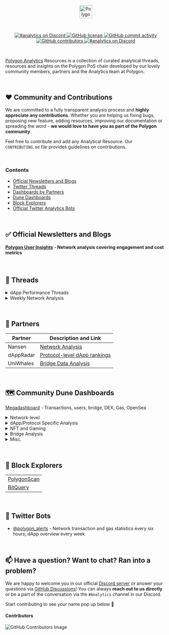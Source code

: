 <br/>
<p align="center">
    <a href="https://polygon.technology" target="_blank">
        <img height="40px" src="https://polygon.technology/wp-content/uploads/2021/07/polygon-logo.svg" alt="Polygon Logo">
    </a>
</p>

<br/>
<p align="center">
    <a href="https://GitHub.com/Polygon-Analytics/Resources/graphs/commit-activity" target="_blank">
        <img src="https://img.shields.io/badge/Maintained%3F-yes-green.svg" alt="#analytics on Discord">
    </a>
    <a href="LICENSE" target="_blank">
        <img src="https://img.shields.io/github/license/Polygon-Analytics/Resources.svg" alt="GitHub license">
    </a>
    <a href="https://github.com/Polygon-Analytics/Resources/commits/2.x" target="_blank">
        <img src="https://img.shields.io/github/commit-activity/y/Polygon-Analytics/Resources.svg" alt="GitHub commit activity">
    </a>
    <a href="https://github.com/Polygon-Analytics/Resources/graphs/contributors" target="_blank">
        <img src="https://img.shields.io/github/contributors-anon/Polygon-Analytics/Resources.svg" alt="GitHub contributors">
    </a>
    <a href="https://discord.com/invite/polygon" target="_blank">
        <img src="https://badgen.net/badge/icon/discord?icon=discord&label" alt="#analytics on Discord">
    </a>
</p>
<br/>


[Polygon Analytics](http://analytics.polygon.technology) Resources is a collection of curated analytical threads, resources and insights on the Polygon PoS chain developed by our lovely community members, partners and the Analytics team at Polygon.


&nbsp;
## ❤️ Community and Contributions

We are committed to a fully transparent analysis process and **highly appreciate any contributions**. Whether you are helping us fixing bugs, proposing new feature, adding resources, improving our documentation or spreading the word - **we would love to have you as part of the Polygon community**.

Feel free to contribute and add any Analytical Resource. Our `CONTRIBUTING.md` file provides guidelines on contributions.


&nbsp;
### Contents
- [Official Newsletters and Blogs](#official)
- [Twitter Threads](#threads)
- [Dashboards by Partners](#partners)
- [Dune Dashboards](#dune)
- [Block Explorers](#explorers)
- [Official Twitter Analytics Bots](#bot)



&nbsp;
<a name="official"/></a>

## ✅ Official Newsletters and Blogs

#### [Polygon User Insights](https://blog.polygon.technology/category/polygon-user-insights/) - Network analysis covering engagement and cost metrics




&nbsp;
<a name="threads"></a>

## 🧵 Threads

<details>
<summary>dApp Performance Threads</summary>
<br>
  
<table>
  <tr>
    <th>dApp</th>
    <th>Metrics</th>
    <th>Time Period</th>
    <th>Link</th>
  </tr>
  
  <tr>
    <td>Pegaxy</td>
    <td>DAU, Txns., Avg. txn/user</td>
    <td>Week 44-47, 2021</td>
    <td>
      <a href="https://twitter.com/Simran__02/status/1465596572117307394?s=20">
        <img src="https://img.shields.io/badge/Twitter-1DA1F2?style=for-the-badge&logo=twitter&logoColor=white" />
      </a>
    </td>
  </tr>
  
  <tr>
    <td>REVV Racing</td>
    <td>DAU, Txns., Cost/tx, Savings</td>
    <td>Week 39-46, 2021</td>
    <td>
      <a href="https://twitter.com/Simran__02/status/1463265878682726403?s=20">
        <img src="https://img.shields.io/badge/Twitter-1DA1F2?style=for-the-badge&logo=twitter&logoColor=white" />
      </a>
    </td>
  </tr>
  
  <tr>
    <td>Aave</td>
    <td>DAU, TVL, Network Revenue</td>
    <td>Week 19-27, 2021</td>
    <td>
      <a href="https://twitter.com/RaphaelSignal/status/1416459270984450050">
        <img src="https://img.shields.io/badge/Twitter-1DA1F2?style=for-the-badge&logo=twitter&logoColor=white" />
      </a>
    </td>
  </tr>

</table>

</details>

<details>
<summary>Weekly Network Analysis</summary>
<br>
    
  
| Week  | Analysis Category |
| ------------- | ------------- |
| [Week 45](https://twitter.com/RaphaelSignal/status/1461077340667187212) | Engagement |
| [Week 44](https://twitter.com/RaphaelSignal/status/1461077340667187212)  | Engagement |
| [Week 43](https://twitter.com/RaphaelSignal/status/1456747558412464131)  | Retention |
| [Week 43](https://twitter.com/RaphaelSignal/status/1456013104303722506) | Engagement |
| [Week 42](https://twitter.com/RaphaelSignal/status/1454170094679076887)  | Retention |
| [Week 42](https://twitter.com/RaphaelSignal/status/1453755182244929538)  | Engagement |
| [Week 41](https://twitter.com/RaphaelSignal/status/1451286952251207687)  | Engagement |
| [Week 40](https://twitter.com/RaphaelSignal/status/1449083725514477573)  | Engagement |
| [Week 39](https://twitter.com/RaphaelSignal/status/1445753437879103491)  | Engagement |
| [Week 38](https://twitter.com/RaphaelSignal/status/1443239702077841410)  | Engagement |
| [Week 37](https://twitter.com/RaphaelSignal/status/1440363060393234440)  | Engagement |
| [Week 36](https://twitter.com/RaphaelSignal/status/1438212370011246594)  | Retention |
| [Week 36](https://twitter.com/RaphaelSignal/status/1437903466077229062)  | Engagement |
| [Week 35](https://twitter.com/RaphaelSignal/status/1436353873795551236)  | Retention |
| [Week 35](https://twitter.com/RaphaelSignal/status/1435698110328713221)  | Engagement |
| [Week 34](https://twitter.com/RaphaelSignal/status/1433075764904275968) | Engagement |
| [Week 33](https://twitter.com/RaphaelSignal/status/1431688605563604997)  | Retention |
| [Week 33](https://twitter.com/RaphaelSignal/status/1430543761361281025)  | Engagement |
| [Week 32](https://twitter.com/RaphaelSignal/status/1427651959230697475) | Engagement |
| [Week 31](https://twitter.com/RaphaelSignal/status/1425949960076464128)| Engagement |

  
</details>





&nbsp;
<a name="partners"></a>

## 🤝 Partners

| Partner | Description and Link | 
| ------------- | ------------- |
| Nansen | [Network Analysis](https://pro.nansen.ai/multichain/polygon?network=polygon) | 
| dAppRadar | [Protocol-level dApp rankings](https://dappradar.com/rankings/protocol/polygon ) | 
| UniWhales | [Bridge Data Analysis](https://app.uniwhales.io/polygon/bridge-tracker) | 





&nbsp;
<a name="dune"></a>

## 🗺️ Community Dune Dashboards

[Megadashboard](https://dune.xyz/KARTOD/Polygon-Mega-Dashboard) - Transactions, users, bridge, DEX, Gas, OpenSea


<details>
<summary>Network-level</summary>
<br>
  
| Name and Link | Covered Metrics | Creator |
| ------------- | ------------- | ------------- |
| [Network Daily Overview](https://dune.xyz/nascent/Polygon:0) | Transaction and Users | [@nascent](https://dune.xyz/nascent) |

  
</details>



<details>
<summary>dApp/Protocol Specific Analysis</summary>
<br>

| Name and Link | Covered Metrics | Creator |
| ------------- | ------------- | ------------- |
| [QuickSwap](https://dune.xyz/natoshisakamoto/Quickswap-Polygon) | QuickSwap users and trades | [@natoshisakamoto](https://dune.xyz/natoshisakamoto) |
| [Balancer](https://dune.xyz/balancerlabs/Balancer-Polygon) | Balance on Polygon - Volume and Engagement | [@balancerlabs](https://dune.xyz/balancerlabs) |
| [Dfyn](https://dune.xyz/vatsal/Dfyn.network) | Dfyn Network User Analytics | [@vatsal](https://dune.xyz/vatsal) |
| [Aave](https://dune.xyz/aavegrantsdao/Aave-Polygon-Growth-WIP) | Aave Market on Polygon user growth | [@aavegrantsdao](https://dune.xyz/aavegrantsdao) |
| [RabbitHole](https://dune.xyz/drethereum/RabbitHole:-Explore-Polygon) | RabbitHole on Polygon user and protocol analytics | [@drethereum](https://dune.xyz/drethereum) |
  
</details>



<details>
<summary>NFT and Gaming</summary>
<br>
  
| Name and Link | Covered Metrics | Creator |
| ------------- | ------------- | ------------- |
| [OpenSea Analysis](https://dune.xyz/rchen8/opensea) | Polygon OpenSea activity vs OpenSea on Etheruem | [@rchen8](https://dune.xyz/rchen8) |
| [PolygonPunks](https://dune.xyz/ek247375/PolygonPunks) | PolygonPunks transactions, users, volume, activity | [@ek247375](https://dune.xyz/ek247375) |
  
</details>



<details>
<summary>Bridge Analysis</summary>
<br>
  
| Name and Link | Covered Metrics | Creator |
| ------------- | ------------- | ------------- |
| [Polygon Bridge](https://dune.xyz/nascent/Polygon-Bridge:-(Public)) | Bridge activity and volume | [@nascent](https://dune.xyz/nascent) |
| [PoS and Plasma Bridge](https://dune.xyz/lsquared/Matic-Polygon-Bridge-Monitoring) | Bridge activity and volume | [@lsquared](https://dune.xyz/lsquared) |
  
</details>


<details>
<summary>Misc.</summary>
<br>
  
| Name and Link | Covered Metrics | Creator |
| ------------- | ------------- | ------------- |
| [MATIC](https://dune.xyz/datanut/Polygon-MATIC) | MATIC Wallets | [@datanut](https://dune.xyz/datanut) |
| [HOPR](https://dune.xyz/hoprnet/HOPR-Polygon-Test-Net) | HOPR Polygon Wildhorn Testnet | [@hoprnet](https://dune.xyz/hoprnet) |
| [DeNet](https://dune.xyz/djdeniro/DeNet-Storage) | DeNet Storage | [@djdeniro](https://dune.xyz/djdeniro) |
  
</details>






&nbsp;
<a name="explorers"></a>

## 🔎 Block Explorers

<table>
  <tr>
    <td>
      <a href="https://polygonscan.com">PolygonScan</a>
    </td>
  </tr>
  <tr>
    <td>
      <a href="https://explorer.bitquery.io/matic">BitQuery</a>
    </td>
  </tr>
</table>






&nbsp;
<a name="bot"></a>

## 🤖 Twitter Bots
  - [@polygon_alerts](https://twitter.com/polygon_alerts) - Network transaction and gas statistics every six hours; dApp overview every week




&nbsp;
## 📫 Have a question? Want to chat? Ran into a problem?

We are happy to welcome you in our official [Discord server](https://discord.com/invite/polygon) or answer your questions via [GitHub Discussions](https://github.com/Polygon-Analytics/Resources/discussions)! You can always **reach out to us directly** or be a part of the conversation via the `#Analytics` channel in our Discord.

Start contributing to see your name pop up below 🤗

#### Contributors
![GitHub Contributors Image](https://contrib.rocks/image?repo=Polygon-Analytics/Resources)
